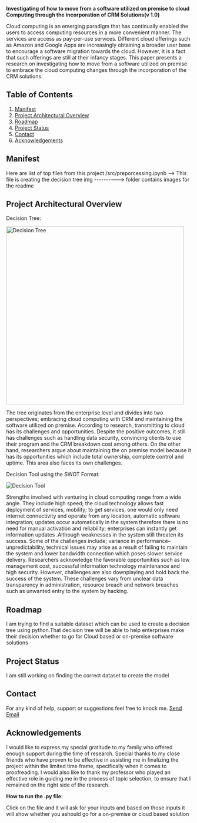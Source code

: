 **Investigating of how to move from a software utilized on premise to cloud Computing through the incorporation of CRM Solutions(v 1.0)**

Cloud computing is an emerging paradigm that has continually enabled the users to access computing resources in a more convenient manner. The services are access as pay-per-use services. Different cloud offerings such as Amazon and Google Apps are increasingly obtaining a broader user base to encourage a software migration towards the cloud. However, it is a fact that such offerings are still at their infancy stages. This paper presents a research on investigating how to move from a software utilized on premise to embrace the cloud computing changes through the incorporation of the CRM solutions.

## Table of Contents

1. [Manifest](#manifest)
2. [Project Architectural Overview](#project-architectural-overview)
3. [Roadmap](#roadmap)
4. [Project Status](#project-status)
5. [Contact](#contact)
6. [Acknowledgements](#acknowledgements)


## Manifest

Here are list of top files from this project
/src/preporcessing.ipynb --> This file is creating the decision tree
img ----------> folder contains images for the readme

## Project Architectural Overview

Decision Tree:

<img width="483" alt="Decision Tree" src="https://user-images.githubusercontent.com/79347871/129222347-fd1e8b27-d508-410b-ab00-27b654ab6253.png">

The tree originates from the enterprise level and divides into two perspectives; embracing cloud computing with CRM and maintaining the software utilized on premise. According to research, transmitting to cloud has its challenges and opportunities. Despite the positive outcomes, it still has challenges such as handling data security, convincing clients to use their program and the CRM breakdown cost among others. On the other hand, researchers argue about maintaining the on premise model because it has its opportunities which include total ownership, complete control and uptime. This area also faces its own challenges. 

Decision Tool using the SWOT Format:

![Decision Tool](https://user-images.githubusercontent.com/79347871/129222855-733504b1-abce-4b08-b7a5-03e524fd70ab.png)

Strengths involved with venturing in cloud computing range from a wide angle. They include high speed; the cloud technology allows fast deployment of services, mobility; to get services, one would only need internet connectivity and operate from any location, automatic software integration; updates occur automatically in the system therefore there is no need for manual activation and reliability; enterprises can instantly get information updates .Although weaknesses in the system still threaten its success. Some of the challenges include; variance in performance–unpredictability, technical issues may arise as a result of failing to maintain the system and lower bandwidth connection which poses slower service delivery. Researchers acknowledge the favorable opportunities such as low management cost, successful information technology maintenance and high security. However, challenges are also downplaying and hold back the success of the system. These challenges vary from unclear data transparency in administration, resource breach and network breaches such as unwanted entry to the system by hacking.

## Roadmap

I am trying to find a suitable dataset which can be used to create a decision tree using python.That decision tree will be able to help enterprises make their decision whether to go for Cloud based or on-premise software solutions

## Project Status
I am still working on finding the correct dataset to create the model

## Contact
For any kind of help, support or suggestions feel free to knock me. <a href = "mailto: ankuritacs1@gmail.com">Send Email</a>

## Acknowledgements
I would like to express my special gratitude to my family who offered enough support during the time of research. Special thanks to my close friends who have proven to be effective in assisting me in finalizing the project within the limited time frame, specifically when it comes to proofreading. I would also like to thank my professor who played an effective role in guiding me in the process of topic selection, to ensure that I remained on the right side of the research.

**How to run the .py file:**

Click on the file and it will ask for your inputs and based on those inputs it will show whether you ashould go for a on-premise or cloud based solution
